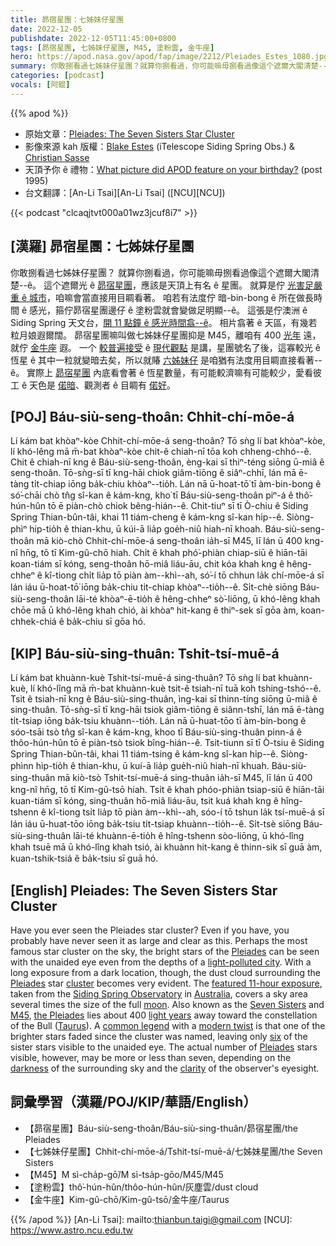 ```yaml
---
title: 昴宿星團：七姊妹仔星團
date: 2022-12-05
publishdate: 2022-12-05T11:45:00+0800
tags: [昴宿星團, 七姊妹仔星團, M45, 塗粉雲, 金牛座]
hero: https://apod.nasa.gov/apod/fap/image/2212/Pleiades_Estes_1080.jpg
summary: 你敢捌看過七姊妹仔星團？就算你捌看過，你可能嘛毋捌看過像這个遮爾大閣清楚--ê。
categories: [podcast]
vocals: [阿錕]
---
```


{{% apod %}}

- 原始文章：[Pleiades: The Seven Sisters Star Cluster](https://apod.nasa.gov/apod/ap221205.html)
- 影像來源 kah 版權：[Blake Estes](https://www.instagram.com/thescopesmith/) (iTelescope Siding Spring Obs.) & [Christian Sasse](https://www.instagram.com/sassephoto/)
- 天頂予你 ê 禮物：[What picture did APOD feature on your birthday?](https://apod.nasa.gov/apod/calendar/allyears.html) (post 1995)
- 台文翻譯：[An-Li Tsai][An-Li Tsai] ([NCU][NCU])

{{< podcast "clcaqjtvt000a01wz3jcuf8i7" >}}

## [漢羅] 昴宿星團：七姊妹仔星團
你敢捌看過七姊妹仔星團？
就算你捌看過，你可能嘛毋捌看過像這个遮爾大閣清楚--ê。
這个遮爾光 ê [昴宿星團][Pleiades 1]，應該是天頂上有名 ê 星團。
就算是佇 [光害足嚴重 ê 城市][light-polluted city]，咱嘛會當直接用目睭看著。
咱若有法度佇 暗-bin-bong ê 所在做長時間 ê 感光，箍佇昴宿星團邊仔 ê 塗粉雲就會變做足明顯--ê。
這張是佇澳洲 ê Siding Spring 天文台，[開 11 點鐘 ê 感光時間翕--ê][featured 11-hour exposure]。
相片翕著 ê 天區，有幾若粒月娘遐爾闊。
昴宿星團嘛叫做七姊妹仔星團抑是 M45，離咱有 400 [光年][light years] 遠，就佇 [金牛座][Taurus] 遐。
一个 [較普遍接受][common legend] ê [現代觀點][modern twist] 是講，星團號名了後，這寡較光 ê 恆星 ê 其中一粒就變暗去矣，所以就賰 [六姊妹仔][six] 是咱猶有法度用目睭直接看著--ê。
實際上 [昴宿星團][Pleiades 3] 內底看會著 ê 恆星數量，有可能較濟嘛有可能較少，愛看彼工 ê 天色是 [偌暗][darkness]、觀測者 ê 目睭有 [偌好][clarity]。


## [POJ] Báu-siù-seng-thoân: Chhit-chí-mōe-á
Lí kám bat khòaⁿ-kòe Chhit-chí-mōe-á seng-thoân?
Tō sǹg lí bat khòaⁿ-kòe, lí khó-lêng mā m̄-bat khòaⁿ-kòe chit-ê chiah-nī tōa koh chheng-chhó--ê.
Chit ê chiah-nī kng ê Báu-siù-seng-thoân, èng-kai sī thiⁿ-téng siōng ū-miâ ê seng-thoân.
Tō-sǹg-sī tī kng-hāi chiok giâm-tiōng ê siâⁿ-chhī, lán mā ē-tàng ti̍t-chiap iōng ba̍k-chiu khòaⁿ--tio̍h.
Lán nā ū-hoat-tō͘ tī àm-bin-bong ê só͘-chāi chò tn̂g sî-kan ê kám-kng, kho͘ tī Báu-siù-seng-thoân piⁿ-á ê thô͘-hún-hûn tō ē piàn-chò chiok bêng-hián--ê.
Chit-tiuⁿ sī tī Ò-chiu ê Siding Spring Thian-bûn-tâi, khai 11 tiám-cheng ê kám-kng sî-kan hi̍p--ê.
Siòng-phìⁿ hip-tio̍h ê thian-khu, ū kúi-ā lia̍p goe̍h-niû hiah-nī khoah.
Báu-siù-seng-thoân mā kiò-chò Chhit-chí-mōe-á seng-thoân ia̍h-sī M45, lī lán ū 400 kng-nî hn̄g, tō tī Kim-gû-chō hiah.
Chi̍t ê khah phó͘-phiàn chiap-siū ê hiān-tāi koan-tiám sī kóng, seng-thoân hō-miâ liáu-āu, chit kóa khah kng ê hêng-chheⁿ ê kî-tiong chi̍t lia̍p tō piàn àm--khì--ah, só͘-í tō chhun la̍k chí-mōe-á sī lán iáu ū-hoat-tō͘ iōng ba̍k-chiu ti̍t-chiap khòaⁿ--tio̍h--ê.
Si̍t-chè siōng Báu-siù-seng-thoân lāi-té khòaⁿ-ē-tio̍h ê hêng-chheⁿ sò͘-liōng, ū khó-lêng khah chōe mā ū khó-lêng khah chió, ài khòaⁿ hit-kang ê thiⁿ-sek sī gōa àm, koan-chhek-chiá ê ba̍k-chiu sī gōa hó.

## [KIP] Báu-siù-sing-thuân: Tshit-tsí-muē-á
Lí kám bat khuànn-kuè Tshit-tsí-muē-á sing-thuân?
Tō sǹg lí bat khuànn-kuè, lí khó-lîng mā m̄-bat khuànn-kuè tsit-ê tsiah-nī tuā koh tshing-tshó--ê.
Tsit ê tsiah-nī kng ê Báu-siù-sing-thuân, ìng-kai sī thinn-tíng siōng ū-miâ ê sing-thuân.
Tō-sǹg-sī tī kng-hāi tsiok giâm-tiōng ê siânn-tshī, lán mā ē-tàng ti̍t-tsiap iōng ba̍k-tsiu khuànn--tio̍h.
Lán nā ū-huat-tōo tī àm-bin-bong ê sóo-tsāi tsò tn̂g sî-kan ê kám-kng, khoo tī Báu-siù-sing-thuân pinn-á ê thôo-hún-hûn tō ē piàn-tsò tsiok bîng-hián--ê.
Tsit-tiunn sī tī Ò-tsiu ê Siding Spring Thian-bûn-tâi, khai 11 tiám-tsing ê kám-kng sî-kan hi̍p--ê.
Siòng-phìnn hip-tio̍h ê thian-khu, ū kuí-ā lia̍p gue̍h-niû hiah-nī khuah.
Báu-siù-sing-thuân mā kiò-tsò Tshit-tsí-muē-á sing-thuân ia̍h-sī M45, lī lán ū 400 kng-nî hn̄g, tō tī Kim-gû-tsō hiah.
Tsi̍t ê khah phóo-phiàn tsiap-siū ê hiān-tāi kuan-tiám sī kóng, sing-thuân hō-miâ liáu-āu, tsit kuá khah kng ê hîng-tshenn ê kî-tiong tsi̍t lia̍p tō piàn àm--khì--ah, sóo-í tō tshun la̍k tsí-muē-á sī lán iáu ū-huat-tōo iōng ba̍k-tsiu ti̍t-tsiap khuànn--tio̍h--ê.
Si̍t-tsè siōng Báu-siù-sing-thuân lāi-té khuànn-ē-tio̍h ê hîng-tshenn sòo-liōng, ū khó-lîng khah tsuē mā ū khó-lîng khah tsió, ài khuànn hit-kang ê thinn-sik sī guā àm, kuan-tshik-tsiá ê ba̍k-tsiu sī guā hó.

## [English] Pleiades: The Seven Sisters Star Cluster
Have you ever seen the Pleiades star cluster?
Even if you have, you probably have never seen it as large and clear as this.
Perhaps the most famous star cluster on the sky, the bright stars of the [Pleiades][Pleiades 1] can be seen with the unaided eye even from the depths of a [light-polluted city][light-polluted city].
With a long exposure from a dark location, though, the dust cloud surrounding the [Pleiades][Pleiades 2] star [cluster][cluster] becomes very evident.
The [featured 11-hour exposure][featured 11-hour exposure], taken from the [Siding Spring Observatory][Siding Spring Observatory] in [Australia][Australia], covers a sky area several times the size of the full [moon][moon].
Also known as the [Seven Sisters][Seven Sisters] and [M45][M45], [the Pleiades][the Pleiades] lies about 400 [light years][light years] away toward the constellation of the Bull ([Taurus][Taurus]).
A [common legend][common legend] with a [modern twist][modern twist] is that one of the brighter stars faded since the cluster was named, leaving only [six][six] of the sister stars visible to the unaided eye.
The actual number of [Pleiades][Pleiades 3] stars visible, however, may be more or less than seven, depending on the [darkness][darkness] of the surrounding sky and the [clarity][clarity] of the observer's eyesight.

## 詞彙學習（漢羅/POJ/KIP/華語/English）
- 【昴宿星團】Báu-siù-seng-thoân/Báu-siù-sing-thuân/昴宿星團/the Pleiades
- 【七姊妹仔星團】Chhit-chí-mōe-á/Tshit-tsí-muē-á/七姊妹星團/the Seven Sisters
- 【M45】M sì-cha̍p-gō͘/M sì-tsa̍p-gōo/M45/M45
- 【塗粉雲】thô͘-hún-hûn/thôo-hún-hûn/灰塵雲/dust cloud
- 【金牛座】Kim-gû-chō/Kim-gû-tsō/金牛座/Taurus



{{% /apod %}}
[An-Li Tsai]: mailto:thianbun.taigi@gmail.com
[NCU]: https://www.astro.ncu.edu.tw

[copyright]: https://apod.nasa.gov/apod/fap/lib/about_apod.html#srapply
[License]: https://creativecommons.org/licenses/by/2.0/

[Pleiades 1]:https://en.wikipedia.org/wiki/Pleiades
[light-polluted city]:https://apod.nasa.gov/apod/ap200408.html
[Pleiades 2]:https://apod.nasa.gov/apod/ap091205.html
[cluster]:http://asterisk.apod.com/viewtopic.php?f=24&t=18009
[featured 11-hour exposure]:https://www.instagram.com/p/ClNSJOgpxAR/
[Siding Spring Observatory]:https://youtu.be/d0bzO0ZnhdU
[Australia]:https://en.wikipedia.org/wiki/Australia
[moon]:https://solarsystem.nasa.gov/moons/earths-moon/overview/
[Seven Sisters]:http://www.naic.edu/~gibson/pleiades/pleiades_myth.html
[M45]:https://apod.nasa.gov/apod/ap131122.html
[the Pleiades]:https://www.skyandtelescope.com/astronomy-news/observing-news/many-pleiades-can-see10222014/
[light years]:https://spaceplace.nasa.gov/light-year/en/
[Taurus]:https://en.wikipedia.org/wiki/Taurus_(constellation)
[common legend]:http://arxiv.org/ftp/arxiv/papers/0810/0810.1592.pdf
[modern twist]:http://kencroswell.com/GD50.html
[six]:https://i.pinimg.com/originals/a9/b3/21/a9b321789591e2839c773669a5aa03bd.jpg
[Pleiades 3]:http://www.youtube.com/watch?v=p6prI0Zfw80
[darkness]:https://apod.nasa.gov/apod/ap010827.html
[clarity]:http://en.wikipedia.org/wiki/File:Snellen_chart.svg
